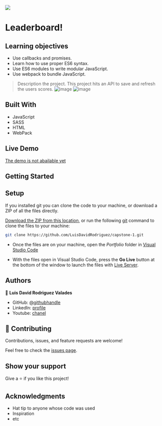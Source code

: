 ![](https://img.shields.io/badge/Microverse-blueviolet)

# Leaderboard!

## Learning objectives
- Use callbacks and promises.
- Learn how to use proper ES6 syntax.
- Use ES6 modules to write modular JavaScript.
- Use webpack to bundle JavaScript.

> Description the project.
This project hits an API to save and refresh the users scores.
![image](https://user-images.githubusercontent.com/105079888/186764382-a6e03a89-2a55-4148-b6fb-cd956911bbd1.png)
![image](https://user-images.githubusercontent.com/105079888/186764469-e3790b17-cb52-4fbc-b2db-3591a4eb47d7.png)



## Built With

- JavaScript
- SASS
- HTML
- WebPack

## Live Demo
[The demo is not abailable yet]()


## Getting Started

## Setup
If you installed git you can clone the code to your machine, or download a ZIP of all the files directly.

[Download the ZIP from this location](https://github.com/LuisDavidRodriguez/capstone-1/archive/refs/heads/main.zip), or run the following [git](https://git-scm.com/downloads)
 command to clone the files to your machine:

```bash
git clone https://github.com/LuisDavidRodriguez/capstone-1.git
```
- Once the files are on your machine, open the _Portfolio_ folder in [Visual Studio Code](https://code.visualstudio.com/)

- With the files open in Visual Studio Code, press the **Go Live** button at the bottom of the window to launch the files with [Live Server](https://marketplace.visualstudio.com/items?itemName=ritwickdey.LiveServer).




## Authors

👤 **Luis David Rodriguez Valades**

- GitHub: [@githubhandle](https://github.com/LuisDavidRodriguez)
- LinkedIn: [profile](https://www.linkedin.com/in/luis-david-rodriguez-valades-24a0a8239)
- Youtube: [chanel](https://www.youtube.com/channel/UChuA4SgdDYk2DHStsy7HEgQ)




## 🤝 Contributing

Contributions, issues, and feature requests are welcome!

Feel free to check the [issues page](../../issues/).

## Show your support

Give a ⭐️ if you like this project!

## Acknowledgments

- Hat tip to anyone whose code was used
- Inspiration
- etc
